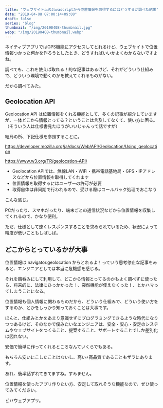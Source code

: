 ```yaml
---
title: "ウェブサイト上のJavascriptから位置情報を取得するにはどうするか調べた結果"
date: "2019-04-08 07:00:14+09:00"
draft: false
series: "blog"
thumbnail: "/img/20190408-thumbnail.jpg"
webp: "/img/20190408-thumbnail.webp"
---
```

ネイティブアプリではGPS機能にアクセスしてとれるけど、ウェブサイトで位置情報つかった何かを作ろうとしたとき、どうすればいいかよくわからないですよね。  

調べても、これを使えば取れる！的な記事はあるけど、それがどういう仕組みで、どういう環境で動くのかを教えてくれるものがない。  

だから調べてみた。  

## Geolocation API

Geolocation API は位置情報をくれる機能として、多くの記事が紹介していますが、一体どこから情報とってる？ということは言及してなくて、使い方に困る。  
（そういう人は仕様書見たほうがいいじゃんって話ですが）  

結局の所、下記仕様を参照することに。  

<a href="https://developer.mozilla.org/ja/docs/Web/API/Geolocation/Using_geolocation">https://developer.mozilla.org/ja/docs/Web/API/Geolocation/Using_geolocation</a>

<a href="https://www.w3.org/TR/geolocation-API/">https://www.w3.org/TR/geolocation-API/</a>

* Geolocation APIでは、無線LAN・WiFi・携帯電話基地局・GPS・IPアドレスなどから位置情報を取得してくれます
* 位置情報を取得するにはユーザーの許可が必要
* 取得自体は非同期で行われるので、受ける際はコールバック処理でおこなう

こんな感じ。  

PCだったり、スマホだったり、端末ごとの通信状況などから位置情報を収集してくれるので、かなり便利。  

ただ、仕様として速くレスポンスすることを求められているため、状況によって精度が低いこともしばしば。  

## どこからとっているかが大事

位置情報は navigator.geolocation からとれるよ！っていう思考停止な記事をみると、エンジニアとしては本当に危機感を感じる。  

それを鵜呑みにして利用して、どこから情報とってるのかもよく調べずに使ったら、将来的に、法律にひっかかった！、突然機能が使えなくった！、とかハマってしまうことになる。  

位置情報も個人情報に関わるものだから、どういう仕組みで、どういう使い方をするのか、とかをしっかり知っておくことは大事です。  

ほんと、仕組みとかをあまり意識せずにプログラミングできるような時代になりつつあるけど、そのなかで僕みたいなエンジニアは、安全・安心・安定のシステムやウェブサイトをつくること、提案すること、サポートすることでしか差別化は図れない。  

安価で簡単に作ってくれるところなんていくらでもある。  

もちろん安いにこしたことはないし、高い≠高品質であることもザラにあります。  

あれ、後半話ずれてきてますね。すみません。  

位置情報を使ったアプリ作りたい方、安定して取れそうな機能なので、ぜひ使ってみてください。  

ビバウェブアプリ。  
